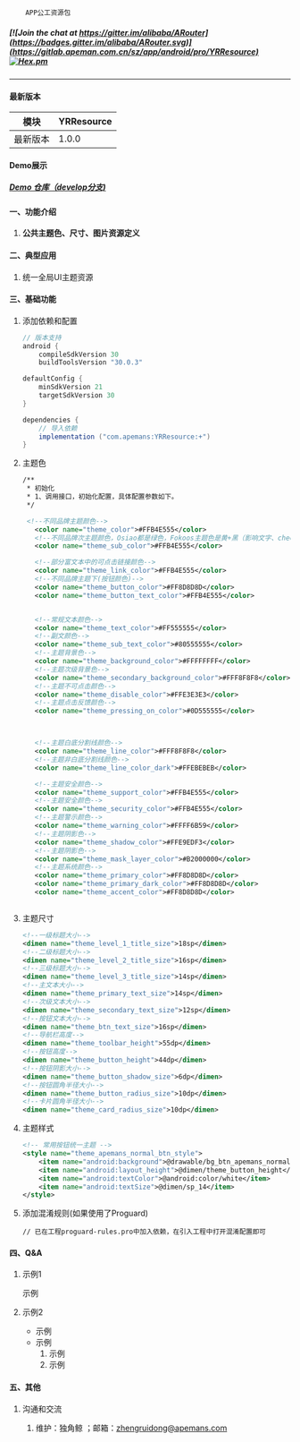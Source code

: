 ```
    APP公工资源包
```

##### [![Join the chat at https://gitter.im/alibaba/ARouter](https://badges.gitter.im/alibaba/ARouter.svg)](https://gitlab.apeman.com.cn/sz/app/android/pro/YRResource) [![Hex.pm](https://img.shields.io/hexpm/l/plug.svg)](https://www.apache.org/licenses/LICENSE-2.0)

---

#### 最新版本

模块|YRResource
---|---
最新版本|1.0.0

#### Demo展示

##### [Demo 仓库（develop分支)](https://gitlab.apeman.com.cn/zhengruidong/project-zrd/-/tree/develop)
<!-- 、[Demo Gif](https://raw.githubusercontent.com/alibaba/ARouter/master/demo/arouter-demo.gif) -->

#### 一、功能介绍
1. **公共主题色、尺寸、图片资源定义**


#### 二、典型应用
1. 统一全局UI主题资源

#### 三、基础功能
1. 添加依赖和配置
    ``` gradle
    // 版本支持
    android {
        compileSdkVersion 30
        buildToolsVersion "30.0.3"

    defaultConfig {
        minSdkVersion 21
        targetSdkVersion 30
    }

    dependencies {
        // 导入依赖
        implementation ("com.apemans:YRResource:+")
    }
    ```

2. 主题色
    ``` xml
    /**
     * 初始化
     * 1、调用接口，初始化配置，具体配置参数如下。
     */

     <!--不同品牌主题颜色-->
       <color name="theme_color">#FFB4E555</color>
       <!--不同品牌次主题颜色，Osiao都是绿色，Fokoos主题色是黄+黑（影响文字、checkbox等）-->
       <color name="theme_sub_color">#FFB4E555</color>

       <!--部分富文本中的可点击链接颜色-->
       <color name="theme_link_color">#FFB4E555</color>
       <!--不同品牌主题下(按钮颜色)-->
       <color name="theme_button_color">#FF8D8D8D</color>
       <color name="theme_button_text_color">#FFB4E555</color>


       <!--常规文本颜色-->
       <color name="theme_text_color">#FF555555</color>
       <!--副文颜色-->
       <color name="theme_sub_text_color">#80555555</color>
       <!--主题背景色-->
       <color name="theme_background_color">#FFFFFFFF</color>
       <!--主题次级背景色-->
       <color name="theme_secondary_background_color">#FFF8F8F8</color>
       <!--主题不可点击颜色-->
       <color name="theme_disable_color">#FFE3E3E3</color>
       <!--主题点击反馈颜色-->
       <color name="theme_pressing_on_color">#0D555555</color>



       <!--主题白底分割线颜色-->
       <color name="theme_line_color">#FFF8F8F8</color>
       <!--主题非白底分割线颜色-->
       <color name="theme_line_color_dark">#FFEBEBEB</color>

       <!--主题安全颜色-->
       <color name="theme_support_color">#FFB4E555</color>
       <!--主题安全颜色-->
       <color name="theme_security_color">#FFB4E555</color>
       <!--主题警示颜色-->
       <color name="theme_warning_color">#FFFF6B59</color>
       <!--主题阴影色-->
       <color name="theme_shadow_color">#FFE9EDF3</color>
       <!--主题阴影色-->
       <color name="theme_mask_layer_color">#B2000000</color>
       <!--主题系统颜色-->
       <color name="theme_primary_color">#FF8D8D8D</color>
       <color name="theme_primary_dark_color">#FF8D8D8D</color>
       <color name="theme_accent_color">#FF8D8D8D</color>



    ```

3. 主题尺寸
    ``` xml
    <!--一级标题大小-->
    <dimen name="theme_level_1_title_size">18sp</dimen>
    <!--二级标题大小-->
    <dimen name="theme_level_2_title_size">16sp</dimen>
    <!--三级标题大小-->
    <dimen name="theme_level_3_title_size">14sp</dimen>
    <!--主文本大小-->
    <dimen name="theme_primary_text_size">14sp</dimen>
    <!--次级文本大小-->
    <dimen name="theme_secondary_text_size">12sp</dimen>
    <!--按钮文本大小-->
    <dimen name="theme_btn_text_size">16sp</dimen>
    <!--导航栏高度-->
    <dimen name="theme_toolbar_height">55dp</dimen>
    <!--按钮高度-->
    <dimen name="theme_button_height">44dp</dimen>
    <!--按钮阴影大小-->
    <dimen name="theme_button_shadow_size">6dp</dimen>
    <!--按钮圆角半径大小-->
    <dimen name="theme_button_radius_size">10dp</dimen>
    <!--卡片圆角半径大小-->
    <dimen name="theme_card_radius_size">10dp</dimen>
    ```  

3. 主题样式
    ``` xml 
    <!-- 常用按钮统一主题 -->
    <style name="theme_apemans_normal_btn_style">
        <item name="android:background">@drawable/bg_btn_apemans_normal</item>
        <item name="android:layout_height">@dimen/theme_button_height</item>
        <item name="android:textColor">@android:color/white</item>
        <item name="android:textSize">@dimen/sp_14</item>
    </style>
    ``` 

5. 添加混淆规则(如果使用了Proguard)
    ``` 
    // 已在工程proguard-rules.pro中加入依赖，在引入工程中打开混淆配置即可
    ```

#### 四、Q&A

1. 示例1

   示例

2. 示例2

    - 示例
    - 示例
        1. 示例
        2. 示例

#### 五、其他

1. 沟通和交流

    1. 维护：独角鲸 ；邮箱：zhengruidong@apemans.com
